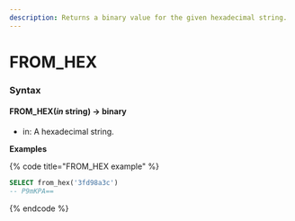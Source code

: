 ```yaml
---
description: Returns a binary value for the given hexadecimal string.
---
```


# FROM\_HEX

### Syntax <a href="#syntax" id="syntax"></a>

#### FROM\_HEX(_in_ string) → binary <a href="#from_hexin-string--binary" id="from_hexin-string--binary"></a>

* in: A hexadecimal string.

**Examples**

{% code title="FROM_HEX example" %}
```sql
SELECT from_hex('3fd98a3c')
-- P9mKPA==
```
{% endcode %}

